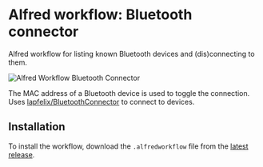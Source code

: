 # Alfred workflow: Bluetooth connector
Alfred workflow for listing known Bluetooth devices and (dis)connecting to them.

![Alfred Workflow Bluetooth Connector](https://raw.githubusercontent.com/trietsch/alfred-bluetooth-connector/master/alfred-bluetooth-connector.png "Alfred Workflow Bluetooth Connector")

The MAC address of a Bluetooth device is used to toggle the connection. Uses [lapfelix/BluetoothConnector](https://github.com/lapfelix/BluetoothConnector) to connect to devices.

## Installation
To install the workflow, download the `.alfredworkflow` file from the [latest release](https://github.com/trietsch/alfred-bluetooth-connector/releases/latest).